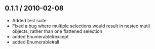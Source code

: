 0.1.1 / 2010-02-08
------------------

* Added test suite
* Fixed a bug where multiple selections would result in nested mutil objects,
  rather than one flattened selection
* added Enumerable#except
* added Enumerable#all
